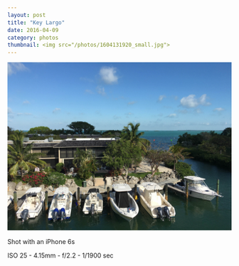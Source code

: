 ```yaml
---
layout: post
title: "Key Largo"
date: 2016-04-09
category: photos
thumbnail: <img src="/photos/1604131920_small.jpg">
---
```

<img src="/photos/1604131920.jpg" class="image fit">

Shot with an iPhone 6s

ISO 25 -
4.15mm -
f/2.2 -
1/1900 sec
